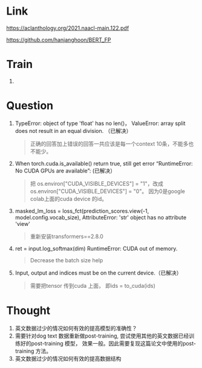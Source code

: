 Link    
===============
<p>

https://aclanthology.org/2021.naacl-main.122.pdf

https://github.com/hanjanghoon/BERT_FP

</p>


Train   
===============
1. 

Question   
===============
1. TypeError: object of type 'float' has no len()， ValueError: array split does not result in an equal division. （已解决）
    >正确的回答加上错误的回答一共应该是每一个context 10条，不能多也不能少。
2. When torch.cuda.is_available() return true, still get error “RuntimeError: No CUDA GPUs are available”: (已解决）
    >把 os.environ["CUDA_VISIBLE_DEVICES"] = "1"，改成os.environ["CUDA_VISIBLE_DEVICES"] = "0"。 
     因为0是google colab上面的cuda device 的id。
3. masked_lm_loss = loss_fct(prediction_scores.view(-1, model.config.vocab_size), AttributeError: 'str' object has no attribute 'view'
    >重新安装transformers==2.8.0
4. ret = input.log_softmax(dim) RuntimeError: CUDA out of memory.
    >Decrease the batch size help
5. Input, output and indices must be on the current device.（已解决）
    >需要把tensor 传到cuda 上面， 即ids = to_cuda(ids)




Thought
===============
1. 英文数据过少的情况如何有效的提高模型的准确性？
2. 需要针对dog text 数据重新做post-training, 尝试使用其他的英文数据已经训练好的post-training 模型，
    效果一般。因此需要复现这篇论文中使用的post-training 方法。
3. 英文数据过少的情况如何有效的提高数据结构
